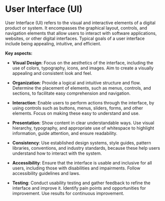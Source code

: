 # User Interface (UI)

User Interface (UI) refers to the visual and interactive elements of a digital product or system. It encompasses the graphical layout, controls, and navigation elements that allow users to interact with software applications, websites, or other digital interfaces. Typical goals of a user interface include being appealing, intuitive, and efficient.

**Key aspects:**

* **Visual Design**: Focus on the aesthetics of the interface, including the use of colors, typography, icons, and images. Aim to create a visually appealing and consistent look and feel.

* **Organization**: Provide a logical and intuitive structure and flow. Determine the placement of elements, such as menus, controls, and sections, to facilitate easy comprehension and navigation.

* **Interaction**: Enable users to perform actions through the interface, by using controls such as buttons, menus, sliders, forms, and other elements. Focus on making these easy to understand and use.

* **Presentation**: Show content in clear understandable ways. Use visual hierarchy, typography, and appropriate use of whitespace to highlight information, guide attention, and ensure readability.

* **Consistency**: Use established design systems, style guides, pattern libraries, conventions, and industry standards, because these help users understand how to interact with the system.

* **Accessibility**: Ensure that the interface is usable and inclusive for all users, including those with disabilities and impairments. Follow accessibility guidelines and laws.

* **Testing**: Conduct usability testing and gather feedback to refine the interface and improve it. Identify pain points and opportunities for improvement. Use results for continuous improvement.
